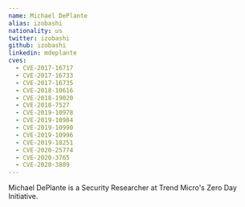 ```yaml
---
name: Michael DePlante
alias: izobashi
nationality: us
twitter: izobashi
github: izobashi
linkedin: mdeplante
cves:
  - CVE-2017-16717
  - CVE-2017-16733
  - CVE-2017-16735
  - CVE-2018-10616
  - CVE-2018-19020
  - CVE-2018-7527
  - CVE-2019-10978
  - CVE-2019-10984
  - CVE-2019-10990
  - CVE-2019-10996
  - CVE-2019-18251
  - CVE-2020-25774
  - CVE-2020-3765
  - CVE-2020-3809
---
```

Michael DePlante is a Security Researcher at Trend Micro's Zero Day Initiative.
